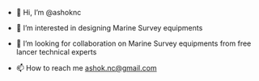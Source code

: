 - 👋 Hi, I’m @ashoknc
- 👀 I’m interested in designing Marine Survey equipments
 
- 💞️ I’m looking for collaboration on Marine Survey equipments from free lancer technical experts
- 📫 How to reach me ashok.nc@gmail.com 

<!---
ashoknc/ashoknc is a ✨ special ✨ repository because its `README.md` (this file) appears on your GitHub profile.
You can click the Preview link to take a look at your changes.
--->
